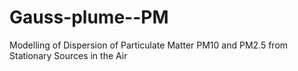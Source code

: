 # Gauss-plume--PM
Modelling of Dispersion of Particulate Matter PM10 and PM2.5 from Stationary Sources in the Air
